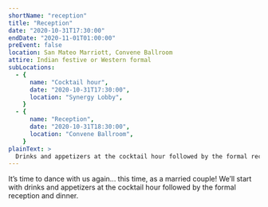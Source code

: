 ```yaml
---
shortName: "reception"
title: "Reception"
date: "2020-10-31T17:30:00"
endDate: "2020-11-01T01:00:00"
preEvent: false
location: San Mateo Marriott, Convene Ballroom
attire: Indian festive or Western formal
subLocations:
  - {
      name: "Cocktail hour",
      date: "2020-10-31T17:30:00",
      location: "Synergy Lobby",
    }
  - {
      name: "Reception",
      date: "2020-10-31T18:30:00",
      location: "Convene Ballroom",
    }
plainText: >
  Drinks and appetizers at the cocktail hour followed by the formal reception and dinner.
---
```


It’s time to dance with us again... this time, as a married couple! We’ll start with drinks and appetizers at the cocktail hour followed by the formal reception and dinner.
